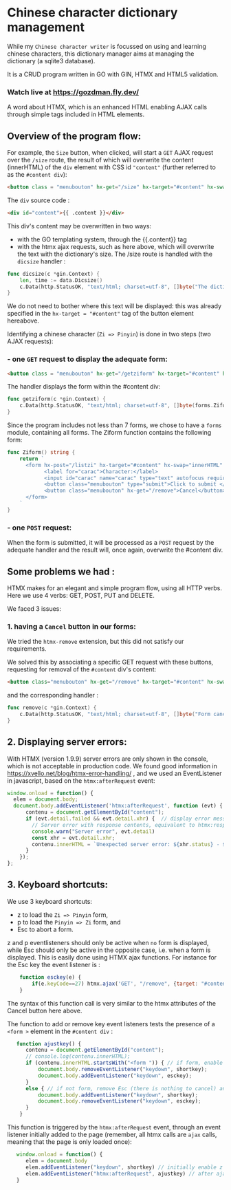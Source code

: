 # Chinese character dictionary management
While my `Chinese character writer` is focussed on using and learning chinese characters, this dictionary manager aims at managing the dictionary (a sqlite3 database).

It is a CRUD program written in GO with GIN, HTMX and HTML5 validation.

### Watch live at https://gozdman.fly.dev/

A word about HTMX, which is an enhanced HTML enabling AJAX calls through simple tags included in HTML elements.

## Overview of the program flow:

For example, the `Size` button, when clicked, will start a `GET` AJAX request over the `/size` route, the result of which will overwrite the content (innerHTML) of the `div` element with CSS id `"content"` (further referred to as the `#content div`):

```html
<button class = "menubouton" hx-get="/size" hx-target="#content" hx-swap="innerHTML" >Size</button>
```

The `div` source code :

```html
<div id="content">{{ .content }}</div>
```

This div's content may be overwritten in two ways:
- with the GO templating system, through the {{.content}} tag
- with the htmx ajax requests, such as here above, which will overwrite the text with the dictionary's size. The /size route is handled with the `dicsize` handler :

```go
func dicsize(c *gin.Context) {
	len, time := data.Dicsize()
	c.Data(http.StatusOK, "text/html; charset=utf-8", []byte("The dictionary presently contains "+len+" entries ; last updated on "+time))
}
```

We do not need to bother where this text will be displayed: this was already specified in the `hx-target = "#content"` tag of the button element hereabove.


Identifying a chinese character (`Zi => Pinyin`) is done in two steps (two AJAX requests):
### - one `GET` request to display the adequate form:

```html
<button class = "menubouton" hx-get="/getziform" hx-target="#content" hx-swap="innerHTML" >Zi => Pinyin</button>
````

The handler displays the form within the #content div:

```go
func getziform(c *gin.Context) {
	c.Data(http.StatusOK, "text/html; charset=utf-8", []byte(forms.Ziform()))
}
```

Since the program includes not less than 7 forms, we chose to have a `forms` module, containing all forms. The Ziform function contains the following form:

```go
func Ziform() string {
	return `
	  <form hx-post="/listzi" hx-target="#content" hx-swap="innerHTML" >
		    <label for="carac">Character:</label>
		    <input id="carac" name="carac" type="text" autofocus required minlength="1" maxlength="1">
		    <button class="menubouton" type="submit">Click to submit </button>
			<button class="menubouton" hx-get="/remove">Cancel</button>
	  </form>
	`
}
```

### - one `POST` request:

When the form is submitted, it will be processed as a `POST` request by the adequate handler and the result will, once again, overwrite the #content div.

## Some problems we had :

HTMX makes for an elegant and simple program flow, using all HTTP verbs. Here we use 4 verbs: GET, POST, PUT and DELETE.

We faced 3 issues:

### 1. having a `Cancel` button in our forms: 

We tried the `htmx-remove` extension, but this did not satisfy our requirements.

We solved this by associating a specific GET request with these buttons, requesting for removal of the `#content` div's content:

```html
<button class="menubouton" hx-get="/remove" hx-target="#content" hx-swap="innerHTML">Cancel</button>
```

and the corresponding handler :

```go
func remove(c *gin.Context) {
	c.Data(http.StatusOK, "text/html; charset=utf-8", []byte("Form canceled."))
}
```

## 2. Displaying server errors:

With HTMX (version 1.9.9) server errors are only shown in the console, which is not acceptable in production code. We found good information in https://xvello.net/blog/htmx-error-handling/ , and we used an EventListener in javascript, based on the `htmx:afterRequest` event:


```javascript
window.onload = function() {
  elem = document.body;
  document.body.addEventListener('htmx:afterRequest', function (evt) {
      contenu = document.getElementById("content");
      if (evt.detail.failed && evt.detail.xhr) {  // display error message within the document (and not only the console)
        // Server error with response contents, equivalent to htmx:responseError
        console.warn("Server error", evt.detail)
        const xhr = evt.detail.xhr;
        contenu.innerHTML = `Unexpected server error: ${xhr.status} - ${xhr.statusText}`;
      } 
    });
};
```

## 3. Keyboard shortcuts:
We use 3 keyboard shortcuts:
- z to load the `Zi => Pinyin` form,
- p to load the `Pinyin => Zi` form, and
- Esc to abort a form.

z and p eventlisteners should only be active when `no` form is displayed, while Esc should only be active in the opposite case, i.e. when a form is displayed.
This is easily done using HTMX ajax functions. For instance for the Esc key the event listener is :

```javascript
    function esckey(e) {
		if(e.keyCode==27) htmx.ajax('GET', "/remove", {target: "#content", swap: "innerHTML"}); // Esc key : cancel form
	}
```

The syntax of this function call is very similar to the htmx attributes of the Cancel button here above.

The function to add or remove key event listeners tests the presence of a `<form >` element in the `#content div` :

```javascript
   function ajustkey() {
      contenu = document.getElementById("content");
	  // console.log(contenu.innerHTML);
	  if (contenu.innerHTML.startsWith("<form ")) { // if form, enable Esc and remove z and p listeners
		  document.body.removeEventListener("keydown", shortkey);
		  document.body.addEventListener("keydown", esckey);
	  }
	  else { // if not form, remove Esc (there is nothing to cancel) and enable z and p listeners
		  document.body.addEventListener("keydown", shortkey);
		  document.body.removeEventListener("keydown", esckey);
	  }
	}
```

This function is triggered by the `htmx:afterRequest` event, through an event listener initially added to the page (remember, all htmx calls are `ajax` calls, meaning that the page is only loaded once):

```javascript
   window.onload = function() {
	  elem = document.body 
	  elem.addEventListener("keydown", shortkey) // initially enable z and p shortcut keys
	  elem.addEventListener("htmx:afterRequest", ajustkey) // after ajax request performed by htmx, adjust keydown listeners
   }
```



